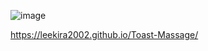 ![image](https://github.com/LeeKira2002/Toast-Massage/assets/119931904/6dfe8c71-f9cf-4365-b56e-8604d889c940)

https://leekira2002.github.io/Toast-Massage/


